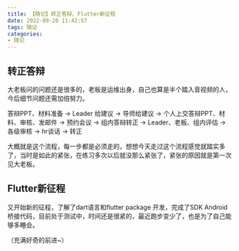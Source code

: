 ```yaml
---
title: 【随记】转正答辩、Flutter新征程
date: 2022-09-20 11:42:57
tags: 随记
categories:
- 随记
---
```


## 转正答辩
大老板问的问题还是很多的，老板是运维出身，自己也算是半个踏入音视频的人，今后细节问题还需加倍努力。

答辩PPT、材料准备 -> Leader 给建议 -> 导师给建议 -> 个人上交答辩PPT、材料、审核、发邮件 -> 预约会议 -> 组内答辩转正 -> Leader、老板、组内评估 -> 各级审核 -> hr谈话 -> 转正 

大概就是这个流程，每一步都是必须走的，想想今天走过这个流程感觉就踏实多了，当时是如此的紧张，在练习多次以后就没那么紧张了，紧张的原因就是第一次见大老板。

## Flutter新征程
又开始新的征程，了解了dart语言和flutter package 开发，完成了SDK Android 桥接代码，目前处于测试中，时间还是很紧的，最近跑步变少了，也是为了自己能够多睡会。

（充满好奇的前进~）





